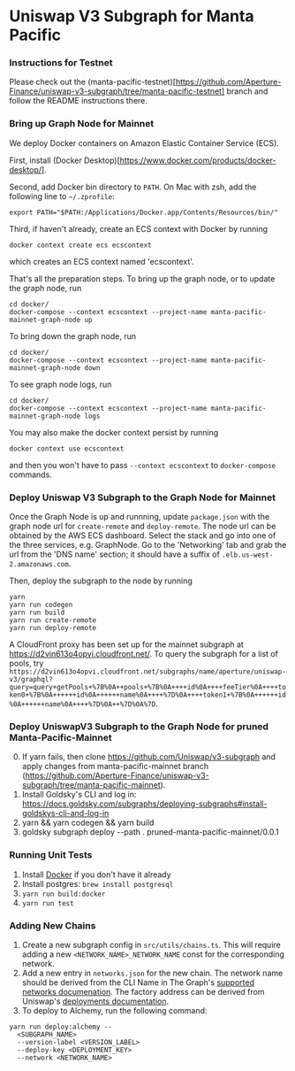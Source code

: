 # Uniswap V3 Subgraph for Manta Pacific

### Instructions for Testnet
Please check out the (manta-pacific-testnet)[https://github.com/Aperture-Finance/uniswap-v3-subgraph/tree/manta-pacific-testnet] branch and follow the README instructions there.

### Bring up Graph Node for Mainnet

We deploy Docker containers on Amazon Elastic Container Service (ECS).

First, install (Docker Desktop)[https://www.docker.com/products/docker-desktop/].

Second, add Docker bin directory to `PATH`. On Mac with zsh, add the following line to `~/.zprofile`:
```shell
export PATH="$PATH:/Applications/Docker.app/Contents/Resources/bin/"
```

Third, if haven't already, create an ECS context with Docker by running
```shell
docker context create ecs ecscontext
```
which creates an ECS context named 'ecscontext'.

That's all the preparation steps. To bring up the graph node, or to update the graph node, run
```shell
cd docker/
docker-compose --context ecscontext --project-name manta-pacific-mainnet-graph-node up
```

To bring down the graph node, run
```shell
cd docker/
docker-compose --context ecscontext --project-name manta-pacific-mainnet-graph-node down
```

To see graph node logs, run
```shell
cd docker/
docker-compose --context ecscontext --project-name manta-pacific-mainnet-graph-node logs
```

You may also make the docker context persist by running
```shell
docker context use ecscontext
```
and then you won't have to pass `--context ecscontext` to `docker-compose` commands.

### Deploy Uniswap V3 Subgraph to the Graph Node for Mainnet

Once the Graph Node is up and runnning, update `package.json` with the graph node url for `create-remote` and `deploy-remote`.
The node url can be obtained by the AWS ECS dashboard. Select the stack and go into one of the three services, e.g. GraphNode.
Go to the 'Networking' tab and grab the url from the 'DNS name' section; it should have a suffix of `.elb.us-west-2.amazonaws.com`.

Then, deploy the subgraph to the node by running
```shell
yarn
yarn run codegen
yarn run build
yarn run create-remote
yarn run deploy-remote
```

A CloudFront proxy has been set up for the mainnet subgraph at https://d2vin613o4opvi.cloudfront.net/. To query the subgraph for a list of pools, try `https://d2vin613o4opvi.cloudfront.net/subgraphs/name/aperture/uniswap-v3/graphql?query=query+getPools+%7B%0A++pools+%7B%0A++++id%0A++++feeTier%0A++++token0+%7B%0A++++++id%0A++++++name%0A++++%7D%0A++++token1+%7B%0A++++++id%0A++++++name%0A++++%7D%0A++%7D%0A%7D`.

### Deploy UniswapV3 Subgraph to the Graph Node for pruned Manta-Pacific-Mainnet
0. If yarn fails, then clone https://github.com/Uniswap/v3-subgraph and apply changes from manta-pacific-mainnet branch (https://github.com/Aperture-Finance/uniswap-v3-subgraph/tree/manta-pacific-mainnet).
1. Install Goldsky's CLI and log in: https://docs.goldsky.com/subgraphs/deploying-subgraphs#install-goldskys-cli-and-log-in
2. yarn && yarn codegen && yarn build
3. goldsky subgraph deploy --path . pruned-manta-pacific-mainnet/0.0.1

### Running Unit Tests

1. Install [Docker](https://docs.docker.com/get-docker/) if you don't have it already
2. Install postgres: `brew install postgresql`
3. `yarn run build:docker`
4. `yarn run test`

### Adding New Chains

1. Create a new subgraph config in `src/utils/chains.ts`. This will require adding a new `<NETWORK_NAME>_NETWORK_NAME` const for the corresponding network.
2. Add a new entry in `networks.json` for the new chain. The network name should be derived from the CLI Name in The Graph's [supported networks documenation](https://thegraph.com/docs/en/developing/supported-networks/). The factory address can be derived from Uniswap's [deployments documentation](https://docs.uniswap.org/contracts/v3/reference/deployments/ethereum-deployments).
3. To deploy to Alchemy, run the following command:

```
yarn run deploy:alchemy --
  <SUBGRAPH_NAME>
  --version-label <VERSION_LABEL>
  --deploy-key <DEPLOYMENT_KEY>
  --network <NETWORK_NAME>
```
